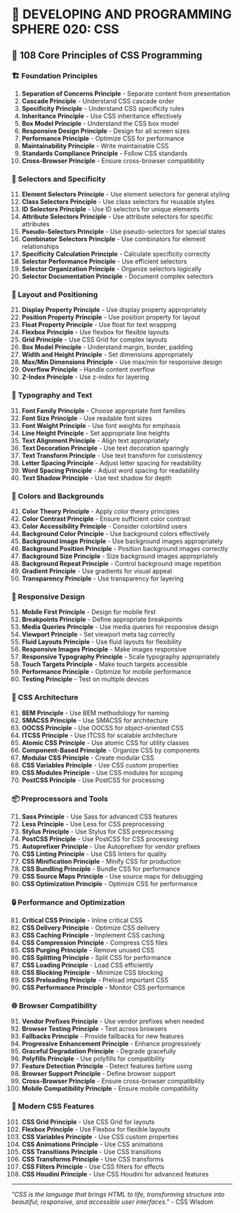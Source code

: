 # 🌟 DEVELOPING AND PROGRAMMING SPHERE 020: CSS

## 🎨 108 Core Principles of CSS Programming

### 🏗️ Foundation Principles

1. **Separation of Concerns Principle** - Separate content from presentation
2. **Cascade Principle** - Understand CSS cascade order
3. **Specificity Principle** - Understand CSS specificity rules
4. **Inheritance Principle** - Use CSS inheritance effectively
5. **Box Model Principle** - Understand the CSS box model
6. **Responsive Design Principle** - Design for all screen sizes
7. **Performance Principle** - Optimize CSS for performance
8. **Maintainability Principle** - Write maintainable CSS
9. **Standards Compliance Principle** - Follow CSS standards
10. **Cross-Browser Principle** - Ensure cross-browser compatibility

### 🎯 Selectors and Specificity

11. **Element Selectors Principle** - Use element selectors for general styling
12. **Class Selectors Principle** - Use class selectors for reusable styles
13. **ID Selectors Principle** - Use ID selectors for unique elements
14. **Attribute Selectors Principle** - Use attribute selectors for specific attributes
15. **Pseudo-Selectors Principle** - Use pseudo-selectors for special states
16. **Combinator Selectors Principle** - Use combinators for element relationships
17. **Specificity Calculation Principle** - Calculate specificity correctly
18. **Selector Performance Principle** - Use efficient selectors
19. **Selector Organization Principle** - Organize selectors logically
20. **Selector Documentation Principle** - Document complex selectors

### 🧮 Layout and Positioning

21. **Display Property Principle** - Use display property appropriately
22. **Position Property Principle** - Use position property for layout
23. **Float Property Principle** - Use float for text wrapping
24. **Flexbox Principle** - Use flexbox for flexible layouts
25. **Grid Principle** - Use CSS Grid for complex layouts
26. **Box Model Principle** - Understand margin, border, padding
27. **Width and Height Principle** - Set dimensions appropriately
28. **Max/Min Dimensions Principle** - Use max/min for responsive design
29. **Overflow Principle** - Handle content overflow
30. **Z-Index Principle** - Use z-index for layering

### 🎨 Typography and Text

31. **Font Family Principle** - Choose appropriate font families
32. **Font Size Principle** - Use readable font sizes
33. **Font Weight Principle** - Use font weights for emphasis
34. **Line Height Principle** - Set appropriate line heights
35. **Text Alignment Principle** - Align text appropriately
36. **Text Decoration Principle** - Use text decoration sparingly
37. **Text Transform Principle** - Use text transform for consistency
38. **Letter Spacing Principle** - Adjust letter spacing for readability
39. **Word Spacing Principle** - Adjust word spacing for readability
40. **Text Shadow Principle** - Use text shadow for depth

### 🔧 Colors and Backgrounds

41. **Color Theory Principle** - Apply color theory principles
42. **Color Contrast Principle** - Ensure sufficient color contrast
43. **Color Accessibility Principle** - Consider colorblind users
44. **Background Color Principle** - Use background colors effectively
45. **Background Image Principle** - Use background images appropriately
46. **Background Position Principle** - Position background images correctly
47. **Background Size Principle** - Size background images appropriately
48. **Background Repeat Principle** - Control background image repetition
49. **Gradient Principle** - Use gradients for visual appeal
50. **Transparency Principle** - Use transparency for layering

### 🚀 Responsive Design

51. **Mobile First Principle** - Design for mobile first
52. **Breakpoints Principle** - Define appropriate breakpoints
53. **Media Queries Principle** - Use media queries for responsive design
54. **Viewport Principle** - Set viewport meta tag correctly
55. **Fluid Layouts Principle** - Use fluid layouts for flexibility
56. **Responsive Images Principle** - Make images responsive
57. **Responsive Typography Principle** - Scale typography appropriately
58. **Touch Targets Principle** - Make touch targets accessible
59. **Performance Principle** - Optimize for mobile performance
60. **Testing Principle** - Test on multiple devices

### 🧪 CSS Architecture

61. **BEM Principle** - Use BEM methodology for naming
62. **SMACSS Principle** - Use SMACSS for architecture
63. **OOCSS Principle** - Use OOCSS for object-oriented CSS
64. **ITCSS Principle** - Use ITCSS for scalable architecture
65. **Atomic CSS Principle** - Use atomic CSS for utility classes
66. **Component-Based Principle** - Organize CSS by components
67. **Modular CSS Principle** - Create modular CSS
68. **CSS Variables Principle** - Use CSS custom properties
69. **CSS Modules Principle** - Use CSS modules for scoping
70. **PostCSS Principle** - Use PostCSS for processing

### 📦 Preprocessors and Tools

71. **Sass Principle** - Use Sass for advanced CSS features
72. **Less Principle** - Use Less for CSS preprocessing
73. **Stylus Principle** - Use Stylus for CSS preprocessing
74. **PostCSS Principle** - Use PostCSS for CSS processing
75. **Autoprefixer Principle** - Use Autoprefixer for vendor prefixes
76. **CSS Linting Principle** - Use CSS linters for quality
77. **CSS Minification Principle** - Minify CSS for production
78. **CSS Bundling Principle** - Bundle CSS for performance
79. **CSS Source Maps Principle** - Use source maps for debugging
80. **CSS Optimization Principle** - Optimize CSS for performance

### 🔒 Performance and Optimization

81. **Critical CSS Principle** - Inline critical CSS
82. **CSS Delivery Principle** - Optimize CSS delivery
83. **CSS Caching Principle** - Implement CSS caching
84. **CSS Compression Principle** - Compress CSS files
85. **CSS Purging Principle** - Remove unused CSS
86. **CSS Splitting Principle** - Split CSS for performance
87. **CSS Loading Principle** - Load CSS efficiently
88. **CSS Blocking Principle** - Minimize CSS blocking
89. **CSS Preloading Principle** - Preload important CSS
90. **CSS Performance Principle** - Monitor CSS performance

### 🌐 Browser Compatibility

91. **Vendor Prefixes Principle** - Use vendor prefixes when needed
92. **Browser Testing Principle** - Test across browsers
93. **Fallbacks Principle** - Provide fallbacks for new features
94. **Progressive Enhancement Principle** - Enhance progressively
95. **Graceful Degradation Principle** - Degrade gracefully
96. **Polyfills Principle** - Use polyfills for compatibility
97. **Feature Detection Principle** - Detect features before using
98. **Browser Support Principle** - Define browser support
99. **Cross-Browser Principle** - Ensure cross-browser compatibility
100. **Mobile Compatibility Principle** - Ensure mobile compatibility

### 🚀 Modern CSS Features

101. **CSS Grid Principle** - Use CSS Grid for layouts
102. **Flexbox Principle** - Use Flexbox for flexible layouts
103. **CSS Variables Principle** - Use CSS custom properties
104. **CSS Animations Principle** - Use CSS animations
105. **CSS Transitions Principle** - Use CSS transitions
106. **CSS Transforms Principle** - Use CSS transforms
107. **CSS Filters Principle** - Use CSS filters for effects
108. **CSS Houdini Principle** - Use CSS Houdini for advanced features

---

*"CSS is the language that brings HTML to life, transforming structure into beautiful, responsive, and accessible user interfaces."* - CSS Wisdom
